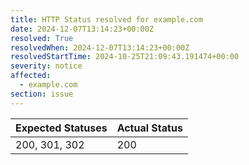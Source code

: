 ```yaml
---
title: HTTP Status resolved for example.com
date: 2024-12-07T13:14:23+00:00Z
resolved: True
resolvedWhen: 2024-12-07T13:14:23+00:00Z
resolvedStartTime: 2024-10-25T21:09:43.191474+00:00
severity: notice
affected:
  - example.com
section: issue
---
```


| Expected Statuses | Actual Status  |
|-------------------|----------------|
| 200, 301, 302 | 200 |
